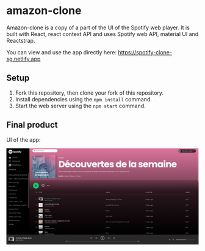 # amazon-clone

Amazon-clone is a copy of a part of the UI of the Spotify web player. It is built with React, react context API and uses Spotify web API, material UI and Reactstrap.

You can view and use the app directly here: https://spotify-clone-sg.netlify.app

## Setup

1. Fork this repository, then clone your fork of this repository.
2. Install dependencies using the `npm install` command.
3. Start the web server using the `npm start` command. 

## Final product

UI of the app: 

!["Appointments"](https://github.com/Samy0412/spotify-clone/blob/main/public/main-app.png?raw=true)

